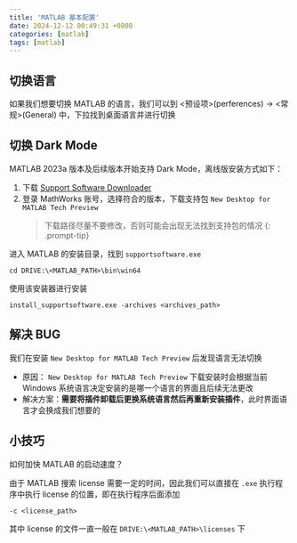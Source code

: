 ```yaml
---
title: 'MATLAB 基本配置'
date: 2024-12-12 00:49:31 +0800
categories: [matlab]
tags: [matlab]
---
```


## 切换语言

如果我们想要切换 MATLAB 的语言，我们可以到 <预设项>(perferences) -> <常规>(General) 中，下拉找到桌面语言并进行切换

## 切换 Dark Mode

MATLAB 2023a 版本及后续版本开始支持 Dark Mode，离线版安装方式如下：

1. 下载 [Support Software Downloader](https://www.mathworks.com/support/install/support-software-downloader.html)
2. 登录 MathWorks 账号，选择符合的版本，下载支持包 `New Desktop for MATLAB Tech Preview`
   > 下载路径尽量不要修改，否则可能会出现无法找到支持包的情况
   {: .prompt-tip}

进入 MATLAB 的安装目录，找到 `supportsoftware.exe`

```shell
cd DRIVE:\<MATLAB_PATH>\bin\win64
```

使用该安装器进行安装

```shell
install_supportsoftware.exe -archives <archives_path>
```

## 解决 BUG

我们在安装 `New Desktop for MATLAB Tech Preview` 后发现语言无法切换

- 原因： `New Desktop for MATLAB Tech Preview` 下载安装时会根据当前 Windows 系统语言决定安装的是哪一个语言的界面且后续无法更改
- 解决方案：**需要将插件卸载后更换系统语言然后再重新安装插件**，此时界面语言才会换成我们想要的

## 小技巧

如何加快 MATLAB 的启动速度？

由于 MATLAB 搜索 license 需要一定的时间，因此我们可以直接在 `.exe` 执行程序中执行 license 的位置，即在执行程序后面添加

```shell
-c <license_path>
```

其中 license 的文件一直一般在 `DRIVE:\<MATLAB_PATH>\licenses` 下
